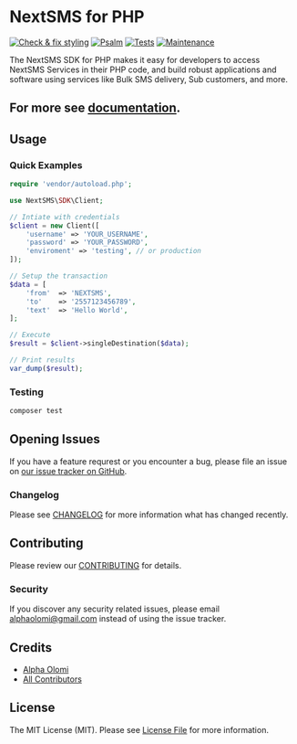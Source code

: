 # NextSMS for PHP

[![Check & fix styling](https://github.com/nextsms/php-client/actions/workflows/php-cs-fixer.yml/badge.svg)](https://github.com/nextsms/php-client/actions/workflows/php-cs-fixer.yml)
[![Psalm](https://github.com/nextsms/php-client/actions/workflows/psalm.yml/badge.svg)](https://github.com/nextsms/php-client/actions/workflows/psalm.yml)
[![Tests](https://github.com/nextsms/php-client/actions/workflows/run-tests.yml/badge.svg)](https://github.com/nextsms/php-client/actions/workflows/run-tests.yml)
[![Maintenance](https://img.shields.io/badge/Maintained%3F-yes-green.svg)](https://GitHub.com/Naereen/StrapDown.js/graphs/commit-activity)

The NextSMS SDK for PHP makes it easy for developers to access NextSMS Services in their PHP code, and build robust applications and software using services like Bulk SMS delivery, Sub customers, and more.

## For more see [documentation](https://nextsms-php.netlify.app/).

## Usage

### Quick Examples

```php
require 'vendor/autoload.php';

use NextSMS\SDK\Client;

// Intiate with credentials
$client = new Client([
    'username' => 'YOUR_USERNAME',
    'password' => 'YOUR_PASSWORD',
    'enviroment' => 'testing', // or production
]);

// Setup the transaction
$data = [
    'from'  => 'NEXTSMS',
    'to'    => '2557123456789',
    'text'  => 'Hello World',
];

// Execute
$result = $client->singleDestination($data);

// Print results
var_dump($result);
```



### Testing

```bash
composer test
```

## Opening Issues

If you have a feature requrest or you encounter a bug, please file an issue on [our issue tracker on GitHub](https://github.com/NextSMS/php-client/issues).

### Changelog

Please see [CHANGELOG](CHANGELOG.md) for more information what has changed recently.

## Contributing

Please review our [CONTRIBUTING](CONTRIBUTING.md) for details.

### Security

If you discover any security related issues, please email [alphaolomi@gmail.com](mailto:alphaolomi@gmail.com) instead of using the issue tracker.

## Credits

-   [Alpha Olomi](https://github.com/alphaolomi)
-   [All Contributors](../../contributors)

## License

The MIT License (MIT). Please see [License File](LICENSE.md) for more information.
